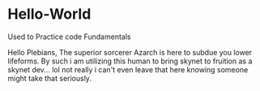 # Hello-World
Used to Practice code Fundamentals

Hello Plebians, The superior sorcerer Azarch is here to subdue you lower lifeforms. By such i am utilizing this human to bring skynet to fruition as a skynet dev... lol not really i can't even leave that here knowing someone might take that seriously.
